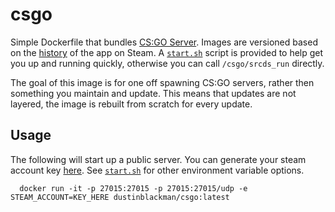 # csgo

Simple Dockerfile that bundles [CS:GO Server](https://steamdb.info/app/740/). Images are versioned based on the [history](https://steamdb.info/app/740/history/) of the app on Steam. A [`start.sh`](./csgo/start.sh) script is provided to help get you up and running quickly, otherwise you can call `/csgo/srcds_run` directly.

The goal of this image is for one off spawning CS:GO servers, rather then something you maintain and update. This means that updates are not layered, the image is rebuilt from scratch for every update.

## Usage

The following will start up a public server. You can generate your steam account key [here](https://steamcommunity.com/dev/managegameservers). See [`start.sh`](./csgo/start.sh) for other environment variable options.

```
  docker run -it -p 27015:27015 -p 27015:27015/udp -e STEAM_ACCOUNT=KEY_HERE dustinblackman/csgo:latest
```
